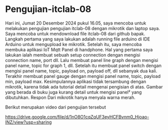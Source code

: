 # Pengujian-itclab-08
Hari ini, Jumat 20 Desember 2024 pukul 16.05, saya mencoba untuk melakukan pengujian pengujian itclab-08 dengan mikrotik dan laptop saya. Saya mencoba untuk mendownload file itclab-08 dari github bapak. Langkah pertama yang saya lakukan adalah running file arduino di IDE Arduino untuk mengupload ke mikrotik. Setelah itu, saya mencoba membuka aplikasi  IoT Mqtt Panel di handphone. Hal yang pertama saya lakukan ialah membuat sebuah setup connection dengan mengisi connection name, port dll. Lalu membuat panel line graph dengan mengisi panel name, topic for graph 1, dll. Setelah itu membuat panel switch dengan mengisi panel name, topic, payload on, payload off, dll sebanyak dua kali. Terakhir membuat panel gauge dengan mengisi panel name, topic, payload min, payload max. Kesimpulannya aplikasi tidak tersambung dengan mikrotik, karena tidak ada tutorial detail mengenai pengisian di atas. Gambar yang berada di buku juga kurang detail untuk mengisi panel² yang dibutuhkan. Respon Dari mikrotik hanya menyala warna merah.

Berikut merupakan video dari pengujian tersebut

https://drive.google.com/file/d/1nO8O1cqZqUF3eyHCFBvnm0_Hjoao-INZ/view?usp=sharing